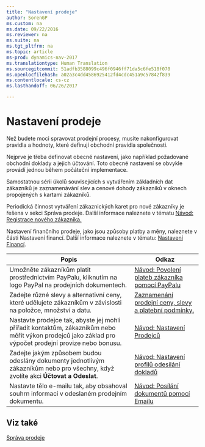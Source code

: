 ```yaml
---
title: "Nastavení prodeje"
author: SorenGP
ms.custom: na
ms.date: 09/22/2016
ms.reviewer: na
ms.suite: na
ms.tgt_pltfrm: na
ms.topic: article
ms-prod: dynamics-nav-2017
ms.translationtype: Human Translation
ms.sourcegitcommit: 51adfb3588099c496f0946ff71da5c6fe518f070
ms.openlocfilehash: a02a3c4dd4586925412fd4cdc451a9c57842f839
ms.contentlocale: cs-cz
ms.lasthandoff: 06/26/2017

---
```


# <a name="set-up-sales"></a>Nastavení prodeje

Než budete moci spravovat prodejní procesy, musíte nakonfigurovat pravidla a hodnoty, které definují obchodní pravidla společnosti.

Nejprve je třeba definovat obecné nastavení, jako například požadované obchodní doklady a jejich účtování. Toto obecné nastavení se obvykle provádí jednou během počáteční implementace.

Samostatnou sérii úkolů souvisejících s vytvářením základních dat zákazníků je zaznamenávání slev a cenové dohody zákazníků v oknech propojených s kartami zákazníků.

Periodická činnost vytváření zákaznických karet pro nové zákazníky je řešena v sekci Správa prodeje. Další informace naleznete v tématu [Návod: Registrace nového zákazníka.](sales-how-register-new-customers.md)

Nastavení finančního prodeje, jako jsou způsoby platby a měny, naleznete v části Nastavení financí. Další informace naleznete v tématu: [Nastavení Financí](finance-setup-setup-finance-setup.md).

|Popis |Odkaz |
|---|----|
|Umožněte zákazníkům platit prostřednictvím PayPalu, kliknutím na logo PayPal na prodejních dokumentech.|[Návod: Povolení plateb zákazníka pomocí PayPalu](sales-how-enable-customer-payments-paypal.md)|
|Zadejte různé slevy a alternativní ceny, které udělujete zákazníkům v závislosti na položce, množství a datu.|[Zaznamenání prodejní ceny, slevy a platební podmínky.](sales-how-record-sales-price-discount-payment-agreements.md)|
|Nastavte prodejce tak, abyste jej mohli přiřadit kontaktům, zákazníkům nebo měřit výkon prodejců jako základ pro výpočet prodejní provize nebo bonusu.|[Návod: Nastavení Prodejců](sales-how-setup-salespeople.md)|
|Zadejte jakým způsobem budou odeslány dokumenty jednotlivým zákazníkům nebo pro všechny, když zvolíte akci **Účtovat a Odeslat**.|[Návod: Nastavení profilů odesílání dokladů](sales-how-setup-document-send-profiles.md)|
|Nastavte tělo e-mailu tak, aby obsahoval souhrn informací v odeslaném prodejním dokumentu.|[Návod: Posílání dokumentů pomocí Emailu](ui-how-send-documents-email.md)|

## <a name="see-also"></a>Viz také  
[Správa prodeje](sales-manage-sales.md)

